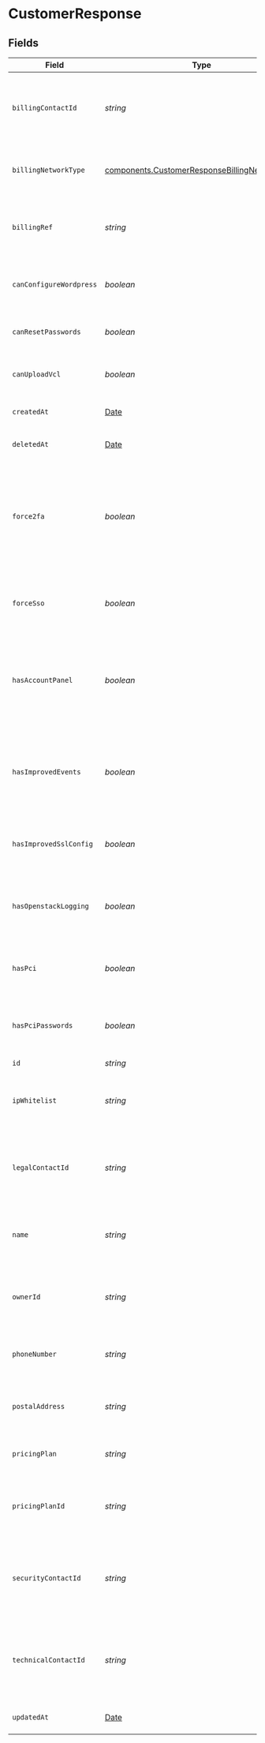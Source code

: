 # CustomerResponse


## Fields

| Field                                                                                                                    | Type                                                                                                                     | Required                                                                                                                 | Description                                                                                                              | Example                                                                                                                  |
| ------------------------------------------------------------------------------------------------------------------------ | ------------------------------------------------------------------------------------------------------------------------ | ------------------------------------------------------------------------------------------------------------------------ | ------------------------------------------------------------------------------------------------------------------------ | ------------------------------------------------------------------------------------------------------------------------ |
| `billingContactId`                                                                                                       | *string*                                                                                                                 | :heavy_minus_sign:                                                                                                       | The alphanumeric string representing the primary billing contact.                                                        |                                                                                                                          |
| `billingNetworkType`                                                                                                     | [components.CustomerResponseBillingNetworkType](../../models/shared/customerresponsebillingnetworktype.md)               | :heavy_minus_sign:                                                                                                       | Customer's current network revenue type.                                                                                 |                                                                                                                          |
| `billingRef`                                                                                                             | *string*                                                                                                                 | :heavy_minus_sign:                                                                                                       | Used for adding purchased orders to customer's account.                                                                  |                                                                                                                          |
| `canConfigureWordpress`                                                                                                  | *boolean*                                                                                                                | :heavy_minus_sign:                                                                                                       | Whether this customer can view or edit wordpress.                                                                        |                                                                                                                          |
| `canResetPasswords`                                                                                                      | *boolean*                                                                                                                | :heavy_minus_sign:                                                                                                       | Whether this customer can reset passwords.                                                                               |                                                                                                                          |
| `canUploadVcl`                                                                                                           | *boolean*                                                                                                                | :heavy_minus_sign:                                                                                                       | Whether this customer can upload VCL.                                                                                    |                                                                                                                          |
| `createdAt`                                                                                                              | [Date](https://developer.mozilla.org/en-US/docs/Web/JavaScript/Reference/Global_Objects/Date)                            | :heavy_minus_sign:                                                                                                       | Date and time in ISO 8601 format.                                                                                        | 2020-04-09T18:14:30Z                                                                                                     |
| `deletedAt`                                                                                                              | [Date](https://developer.mozilla.org/en-US/docs/Web/JavaScript/Reference/Global_Objects/Date)                            | :heavy_minus_sign:                                                                                                       | Date and time in ISO 8601 format.                                                                                        | 2020-04-09T18:14:30Z                                                                                                     |
| `force2fa`                                                                                                               | *boolean*                                                                                                                | :heavy_minus_sign:                                                                                                       | Specifies whether 2FA is forced or not forced on the customer account. Logs out non-2FA users once 2FA is force enabled. |                                                                                                                          |
| `forceSso`                                                                                                               | *boolean*                                                                                                                | :heavy_minus_sign:                                                                                                       | Specifies whether SSO is forced or not forced on the customer account.                                                   |                                                                                                                          |
| `hasAccountPanel`                                                                                                        | *boolean*                                                                                                                | :heavy_minus_sign:                                                                                                       | Specifies whether the account has access or does not have access to the account panel.                                   |                                                                                                                          |
| `hasImprovedEvents`                                                                                                      | *boolean*                                                                                                                | :heavy_minus_sign:                                                                                                       | Specifies whether the account has access or does not have access to the improved events.                                 |                                                                                                                          |
| `hasImprovedSslConfig`                                                                                                   | *boolean*                                                                                                                | :heavy_minus_sign:                                                                                                       | Whether this customer can view or edit the SSL config.                                                                   |                                                                                                                          |
| `hasOpenstackLogging`                                                                                                    | *boolean*                                                                                                                | :heavy_minus_sign:                                                                                                       | Specifies whether the account has enabled or not enabled openstack logging.                                              |                                                                                                                          |
| `hasPci`                                                                                                                 | *boolean*                                                                                                                | :heavy_minus_sign:                                                                                                       | Specifies whether the account can edit PCI for a service.                                                                |                                                                                                                          |
| `hasPciPasswords`                                                                                                        | *boolean*                                                                                                                | :heavy_minus_sign:                                                                                                       | Specifies whether PCI passwords are required for the account.                                                            |                                                                                                                          |
| `id`                                                                                                                     | *string*                                                                                                                 | :heavy_minus_sign:                                                                                                       | N/A                                                                                                                      | x4xCwxxJxGCx123Rx5xTx                                                                                                    |
| `ipWhitelist`                                                                                                            | *string*                                                                                                                 | :heavy_minus_sign:                                                                                                       | The range of IP addresses authorized to access the customer account.                                                     |                                                                                                                          |
| `legalContactId`                                                                                                         | *string*                                                                                                                 | :heavy_minus_sign:                                                                                                       | The alphanumeric string identifying the account's legal contact.                                                         |                                                                                                                          |
| `name`                                                                                                                   | *string*                                                                                                                 | :heavy_minus_sign:                                                                                                       | The name of the customer, generally the company name.                                                                    |                                                                                                                          |
| `ownerId`                                                                                                                | *string*                                                                                                                 | :heavy_minus_sign:                                                                                                       | The alphanumeric string identifying the account owner.                                                                   |                                                                                                                          |
| `phoneNumber`                                                                                                            | *string*                                                                                                                 | :heavy_minus_sign:                                                                                                       | The phone number associated with the account.                                                                            |                                                                                                                          |
| `postalAddress`                                                                                                          | *string*                                                                                                                 | :heavy_minus_sign:                                                                                                       | The postal address associated with the account.                                                                          |                                                                                                                          |
| `pricingPlan`                                                                                                            | *string*                                                                                                                 | :heavy_minus_sign:                                                                                                       | The pricing plan this customer is under.                                                                                 |                                                                                                                          |
| `pricingPlanId`                                                                                                          | *string*                                                                                                                 | :heavy_minus_sign:                                                                                                       | The alphanumeric string identifying the pricing plan.                                                                    |                                                                                                                          |
| `securityContactId`                                                                                                      | *string*                                                                                                                 | :heavy_minus_sign:                                                                                                       | The alphanumeric string identifying the account's security contact.                                                      |                                                                                                                          |
| `technicalContactId`                                                                                                     | *string*                                                                                                                 | :heavy_minus_sign:                                                                                                       | The alphanumeric string identifying the account's technical contact.                                                     |                                                                                                                          |
| `updatedAt`                                                                                                              | [Date](https://developer.mozilla.org/en-US/docs/Web/JavaScript/Reference/Global_Objects/Date)                            | :heavy_minus_sign:                                                                                                       | Date and time in ISO 8601 format.                                                                                        | 2020-04-09T18:14:30Z                                                                                                     |
